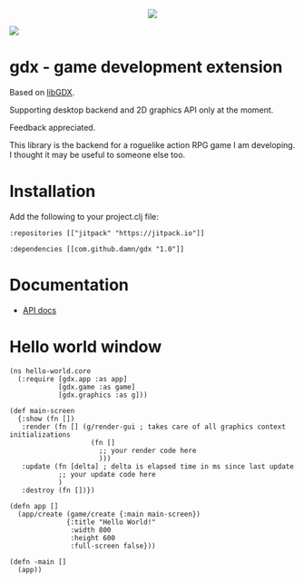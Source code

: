 <p align="center">
  <img src="https://github.com/damn/gdx/blob/main/resources/logo.png"/>
</p>

[![](https://jitpack.io/v/damn/gdx.svg)](https://jitpack.io/#damn/gdx)

# gdx - game development extension

Based on [libGDX](https://libgdx.com/).

Supporting desktop backend and 2D graphics API only at the moment.

Feedback appreciated.

This library is the backend for a roguelike action RPG game I am developing.
I thought it may be useful to someone else too.

# Installation

Add the following to your project.clj file:

```
:repositories [["jitpack" "https://jitpack.io"]]

:dependencies [[com.github.damn/gdx "1.0"]]
```

# Documentation

* [API docs](https://damn.github.io/gdx/)

# Hello world window

```
(ns hello-world.core
  (:require [gdx.app :as app]
            [gdx.game :as game]
            [gdx.graphics :as g]))

(def main-screen
  {:show (fn [])
   :render (fn [] (g/render-gui ; takes care of all graphics context initializations
                    (fn []
                      ;; your render code here
                      )))
   :update (fn [delta] ; delta is elapsed time in ms since last update
            ;; your update code here
            )
   :destroy (fn [])})

(defn app []
  (app/create (game/create {:main main-screen})
              {:title "Hello World!"
               :width 800
               :height 600
               :full-screen false}))

(defn -main []
  (app))

```

